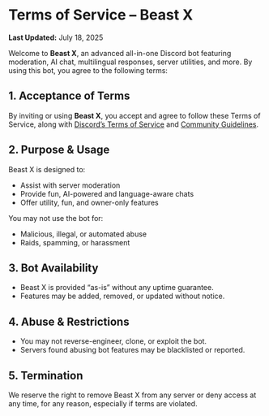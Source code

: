 # Terms of Service – Beast X

**Last Updated:** July 18, 2025

Welcome to **Beast X**, an advanced all-in-one Discord bot featuring moderation, AI chat, multilingual responses, server utilities, and more. By using this bot, you agree to the following terms:

## 1. Acceptance of Terms
By inviting or using **Beast X**, you accept and agree to follow these Terms of Service, along with [Discord’s Terms of Service](https://discord.com/terms) and [Community Guidelines](https://discord.com/guidelines).

## 2. Purpose & Usage
Beast X is designed to:
- Assist with server moderation
- Provide fun, AI-powered and language-aware chats
- Offer utility, fun, and owner-only features

You may not use the bot for:
- Malicious, illegal, or automated abuse
- Raids, spamming, or harassment

## 3. Bot Availability
- Beast X is provided “as-is” without any uptime guarantee.
- Features may be added, removed, or updated without notice.

## 4. Abuse & Restrictions
- You may not reverse-engineer, clone, or exploit the bot.
- Servers found abusing bot features may be blacklisted or reported.

## 5. Termination
We reserve the right to remove Beast X from any server or deny access at any time, for any reason, especially if terms are violated.
